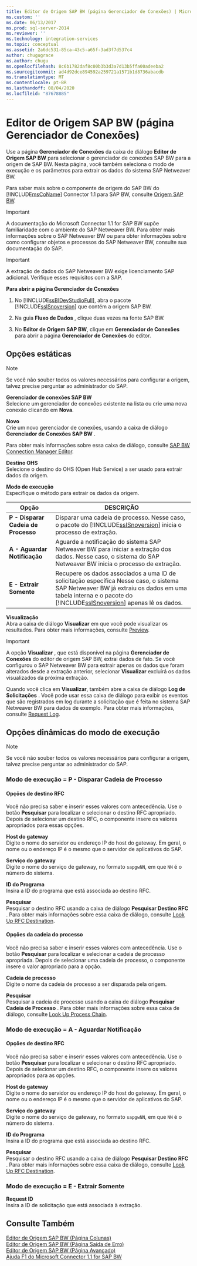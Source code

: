 ```yaml
---
title: Editor de Origem SAP BW (página Gerenciador de Conexões) | Microsoft Docs
ms.custom: ''
ms.date: 06/13/2017
ms.prod: sql-server-2014
ms.reviewer: ''
ms.technology: integration-services
ms.topic: conceptual
ms.assetid: 2a6dc531-85ca-43c5-a65f-3ad3f7d537c4
author: chugugrace
ms.author: chugu
ms.openlocfilehash: 8c6b1782daf8c00b3b3d3a7d13b5ffa00adeeba2
ms.sourcegitcommit: ad4d92dce894592a259721a1571b1d8736abacdb
ms.translationtype: MT
ms.contentlocale: pt-BR
ms.lasthandoff: 08/04/2020
ms.locfileid: "87678885"
---
```

# <a name="sap-bw-source-editor-connection-manager-page"></a>Editor de Origem SAP BW (página Gerenciador de Conexões)
  Use a página **Gerenciador de Conexões** da caixa de diálogo **Editor de Origem SAP BW** para selecionar o gerenciador de conexões SAP BW para a origem de SAP BW. Nesta página, você também seleciona o modo de execução e os parâmetros para extrair os dados do sistema SAP Netweaver BW.  
  
 Para saber mais sobre o componente de origem do SAP BW do [!INCLUDE[msCoName](../../includes/msconame-md.md)] Connector 1.1 para SAP BW, consulte [Origem SAP BW](sap-bw-source.md).  
  
> [!IMPORTANT]  
>  A documentação do Microsoft Connector 1.1 for SAP BW supõe familiaridade com o ambiente do SAP Netweaver BW. Para obter mais informações sobre o SAP Netweaver BW ou para obter informações sobre como configurar objetos e processos do SAP Netweaver BW, consulte sua documentação do SAP.  
  
> [!IMPORTANT]  
>  A extração de dados do SAP Netweaver BW exige licenciamento SAP adicional. Verifique esses requisitos com a SAP.  
  
 **Para abrir a página Gerenciador de Conexões**  
  
1.  No [!INCLUDE[ssBIDevStudioFull](../../includes/ssbidevstudiofull-md.md)], abra o pacote [!INCLUDE[ssISnoversion](../../includes/ssisnoversion-md.md)] que contém a origem SAP BW.  
  
2.  Na guia **Fluxo de Dados** , clique duas vezes na fonte SAP BW.  
  
3.  No **Editor de Origem SAP BW**, clique em **Gerenciador de Conexões** para abrir a página **Gerenciador de Conexões** do editor.  
  
## <a name="static-options"></a>Opções estáticas  
  
> [!NOTE]  
>  Se você não souber todos os valores necessários para configurar a origem, talvez precise perguntar ao administrador do SAP.  
  
 **Gerenciador de conexões SAP BW**  
 Selecione um gerenciador de conexões existente na lista ou crie uma nova conexão clicando em **Nova**.  
  
 **Novo**  
 Crie um novo gerenciador de conexões, usando a caixa de diálogo **Gerenciador de Conexões SAP BW** .  
  
 Para obter mais informações sobre essa caixa de diálogo, consulte [SAP BW Connection Manager Editor](../sap-bw-connection-manager-editor.md).  
  
 **Destino OHS**  
 Selecione o destino do OHS (Open Hub Service) a ser usado para extrair dados da origem.  
  
 **Modo de execução**  
 Especifique o método para extrair os dados da origem.  
  
|Opção|DESCRIÇÃO|  
|------------|-----------------|  
|**P - Disparar Cadeia de Processo**|Disparar uma cadeia de processo. Nesse caso, o pacote do [!INCLUDE[ssISnoversion](../../includes/ssisnoversion-md.md)] inicia o processo de extração.|  
|**A - Aguardar Notificação**|Aguarde a notificação do sistema SAP Netweaver BW para iniciar a extração dos dados. Nesse caso, o sistema do SAP Netweaver BW inicia o processo de extração.|  
|**E - Extrair Somente**|Recupere os dados associados a uma ID de solicitação específica Nesse caso, o sistema SAP Netweaver BW já extraiu os dados em uma tabela interna e o pacote do [!INCLUDE[ssISnoversion](../../includes/ssisnoversion-md.md)] apenas lê os dados.|  
  
 **Visualização**  
 Abra a caixa de diálogo **Visualizar** em que você pode visualizar os resultados. Para obter mais informações, consulte [Preview](preview.md).  
  
> [!IMPORTANT]  
>  A opção **Visualizar** , que está disponível na página **Gerenciador de Conexões** do editor de origem SAP BW, extrai dados de fato. Se você configurou o SAP Netweaver BW para extrair apenas os dados que foram alterados desde a extração anterior, selecionar **Visualizar** excluirá os dados visualizados da próxima extração.  
  
 Quando você clica em **Visualizar**, também abre a caixa de diálogo **Log de Solicitações** . Você pode usar essa caixa de diálogo para exibir os eventos que são registrados em log durante a solicitação que é feita no sistema SAP Netweaver BW para dados de exemplo. Para obter mais informações, consulte [Request Log](request-log.md).  
  
## <a name="execution-mode-dynamic-options"></a>Opções dinâmicas do modo de execução  
  
> [!NOTE]  
>  Se você não souber todos os valores necessários para configurar a origem, talvez precise perguntar ao administrador do SAP.  
  
### <a name="execution-mode--p---trigger-process-chain"></a>Modo de execução = P - Disparar Cadeia de Processo  
  
#### <a name="rfc-destination-options"></a>Opções de destino RFC  
 Você não precisa saber e inserir esses valores com antecedência. Use o botão **Pesquisar** para localizar e selecionar o destino RFC apropriado. Depois de selecionar um destino RFC, o componente insere os valores apropriados para essas opções.  
  
 **Host do gateway**  
 Digite o nome do servidor ou endereço IP do host do gateway. Em geral, o nome ou o endereço IP é o mesmo que o servidor de aplicativos do SAP.  
  
 **Serviço do gateway**  
 Digite o nome do serviço de gateway, no formato `sapgwNN`, em que `NN` é o número do sistema.  
  
 **ID do Programa**  
 Insira a ID do programa que está associada ao destino RFC.  
  
 **Pesquisar**  
 Pesquisar o destino RFC usando a caixa de diálogo **Pesquisar Destino RFC** . Para obter mais informações sobre essa caixa de diálogo, consulte [Look Up RFC Destination](look-up-rfc-destination.md).  
  
#### <a name="process-chain-options"></a>Opções da cadeia do processo  
 Você não precisa saber e inserir esses valores com antecedência. Use o botão **Pesquisar** para localizar e selecionar a cadeia de processo apropriada. Depois de selecionar uma cadeia de processo, o componente insere o valor apropriado para a opção.  
  
 **Cadeia de processo**  
 Digite o nome da cadeia de processo a ser disparada pela origem.  
  
 **Pesquisar**  
 Pesquisar a cadeia de processo usando a caixa de diálogo **Pesquisar Cadeia de Processo** . Para obter mais informações sobre essa caixa de diálogo, consulte [Look Up Process Chain](look-up-process-chain.md).  
  
### <a name="execution-mode--w---wait-for-notify"></a>Modo de execução = A - Aguardar Notificação  
  
#### <a name="rfc-destination-options"></a>Opções de destino RFC  
 Você não precisa saber e inserir esses valores com antecedência. Use o botão **Pesquisar** para localizar e selecionar o destino RFC apropriado. Depois de selecionar um destino RFC, o componente insere os valores apropriados para as opções.  
  
 **Host do gateway**  
 Digite o nome do servidor ou endereço IP do host do gateway. Em geral, o nome ou o endereço IP é o mesmo que o servidor de aplicativos do SAP.  
  
 **Serviço do gateway**  
 Digite o nome do serviço de gateway, no formato `sapgwNN`, em que `NN` é o número do sistema.  
  
 **ID do Programa**  
 Insira a ID do programa que está associada ao destino RFC.  
  
 **Pesquisar**  
 Pesquisar o destino RFC usando a caixa de diálogo **Pesquisar Destino RFC** . Para obter mais informações sobre essa caixa de diálogo, consulte [Look Up RFC Destination](look-up-rfc-destination.md).  
  
### <a name="execution-mode--e---extract-only"></a>Modo de execução = E - Extrair Somente  
 **Request ID**  
 Insira a ID de solicitação que está associada à extração.  
  
## <a name="see-also"></a>Consulte Também  
 [Editor de Origem SAP BW &#40;Página Colunas&#41;](sap-bw-source-editor-columns-page.md)   
 [Editor de Origem SAP BW &#40;Página Saída de Erro&#41;](sap-bw-source-editor-error-output-page.md)   
 [Editor de Origem SAP BW &#40;Página Avançado&#41;](sap-bw-source-editor-advanced-page.md)   
 [Ajuda F1 do Microsoft Connector 1.1 for SAP BW](../microsoft-connector-for-sap-bw-f1-help.md)  
  
  
